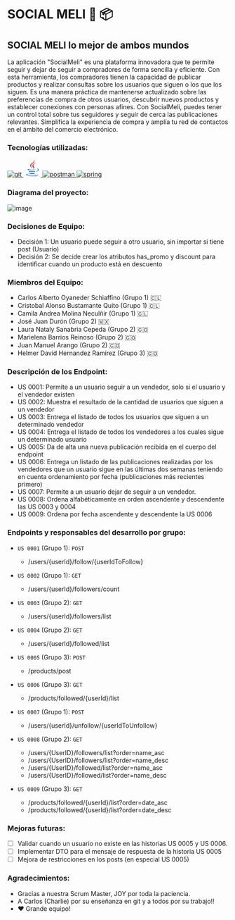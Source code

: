 # SOCIAL MELI 🚚 📦

## SOCIAL MELI lo mejor de ambos mundos
La aplicación "SocialMeli" es una plataforma innovadora que te permite seguir y dejar de seguir a compradores de forma sencilla y eficiente. Con esta herramienta, los compradores tienen la capacidad de publicar productos y realizar consultas sobre los usuarios que siguen o los que los siguen. Es una manera práctica de mantenerse actualizado sobre las preferencias de compra de otros usuarios, descubrir nuevos productos y establecer conexiones con personas afines. Con SocialMeli, puedes tener un control total sobre tus seguidores y seguir de cerca las publicaciones relevantes. Simplifica la experiencia de compra y amplía tu red de contactos en el ámbito del comercio electrónico.

### Tecnologías utilizadas: 
<p align="left"> <a href="https://git-scm.com/" target="_blank" rel="noreferrer"> <img src="https://www.vectorlogo.zone/logos/git-scm/git-scm-icon.svg" alt="git" width="40" height="40"/> </a> <a href="https://www.java.com" target="_blank" rel="noreferrer"> <img src="https://raw.githubusercontent.com/devicons/devicon/master/icons/java/java-original.svg" alt="java" width="40" height="40"/> </a> <a href="https://postman.com" target="_blank" rel="noreferrer"> <img src="https://www.vectorlogo.zone/logos/getpostman/getpostman-icon.svg" alt="postman" width="40" height="40"/> </a> <a href="https://spring.io/" target="_blank" rel="noreferrer"> <img src="https://www.vectorlogo.zone/logos/springio/springio-icon.svg" alt="spring" width="40" height="40"/> </a> </p>

### Diagrama del proyecto:
<img width="663" alt="image" src="https://github.com/extjotabell/wave21-practicas/assets/133796182/93c7b932-3e8c-4eae-99fd-61a31cb18610">

### Decisiones de Equipo:
- Decisión 1: Un usuario puede seguir a otro usuario, sin importar si tiene post (Usuario)
- Decisión 2: Se decide crear los atributos has_promo y discount para identificar cuando un producto está en descuento

### Miembros del Equipo:
- Carlos Alberto Oyaneder Schiaffino (Grupo 1) 🇨🇱
- Cristobal Alonso Bustamante Quito (Grupo 1) 🇨🇱
- Camila Andrea Molina Neculñir (Grupo 1) 🇨🇱
- José Juan Durón (Grupo 2) 🇲🇽
- Laura Nataly Sanabria Cepeda (Grupo 2) 🇨🇴
- Marielena Barrios Reinoso (Grupo 2) 🇨🇴
- Juan Manuel Arango (Grupo 2) 🇨🇴
- Helmer David Hernandez Ramirez (Grupo 3) 🇨🇴

### Descripción de los Endpoint:
- US 0001: Permite a un usuario seguir a un vendedor, solo si el usuario y el vendedor existen
- US 0002: Muestra el resultado de la cantidad de usuarios que siguen a un vendedor
- US 0003: Entrega el listado de todos los usuarios que siguen a un determinado vendedor
- US 0004: Entrega el listado de todos los vendedores a los cuales sigue un determinado usuario
- US 0005: Da de alta una nueva publicación recibida en el cuerpo del endpoint
- US 0006: Entrega un listado de las publicaciones realizadas por los vendedores que un usuario sigue en las últimas dos semanas teniendo en cuenta ordenamiento por fecha (publicaciones más recientes primero)
- US 0007: Permite a un usuario dejar de seguir a un vendedor.
- US 0008: Ordena alfabéticamente en orden ascendente y descendente las US 0003 y 0004
- US 0009: Ordena por fecha ascendente y descendente la US 0006

### Endpoints y responsables del desarrollo por grupo:
- ``US 0001`` (Grupo 1): ``POST``
  - /users/{userId}/follow/{userIdToFollow}

- ``US 0002`` (Grupo 1): ``GET``
  - /users/{userId}/followers/count 

- ``US 0003`` (Grupo 2): ``GET``

  - /users/{userId}/followers/list

- ``US 0004`` (Grupo 2): ``GET``

  - /users/{userId}/followed/list

- ``US 0005`` (Grupo 3): ``POST``

  - /products/post

- ``US 0006`` (Grupo 3): ``GET`` 

  - /products/followed/{userId}/list

- ``US 0007`` (Grupo 1): ``POST`` 

  - /users/{userId}/unfollow/{userIdToUnfollow}

- ``US 0008`` (Grupo 2): ``GET``
  - /users/{UserID}/followers/list?order=name_asc 
  - /users/{UserID}/followers/list?order=name_desc 
  - /users/{UserID}/followed/list?order=name_asc 
  - /users/{UserID}/followed/list?order=name_desc

- ``US 0009`` (Grupo 3): ``GET``
  - /products/followed/{userId}/list?order=date_asc 
  - /products/followed/{userId}/list?order=date_desc
   
       
### Mejoras futuras:
- [ ] Validar cuando un usuario no existe en las historias US 0005 y US 0006.
- [ ] Implementar DTO para el mensaje de respuesta de la historia US 0005
- [ ] Mejora de restricciones en los posts (en especial US 0005)

### Agradecimientos:
- Gracias a nuestra Scrum Master, JOY por toda la paciencia. 
- A Carlos (Charlie) por su enseñanza en git y a todos por su trabajo!! 
- ❤️ Grande equipo! 
